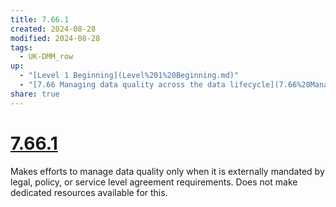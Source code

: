 ```yaml
---
title: 7.66.1
created: 2024-08-28
modified: 2024-08-28
tags:
  - UK-DMM_row
up:
  - "[Level 1 Beginning](Level%201%20Beginning.md)"
  - "[7.66 Managing data quality across the data lifecycle](7.66%20Managing%20data%20quality%20across%20the%20data%20lifecycle.md)"
share: true
---
```

# [7.66.1](7.66.1.md)

Makes efforts to manage data quality only when it is externally mandated by legal, policy, or service level agreement requirements. Does not make dedicated resources available for this.
